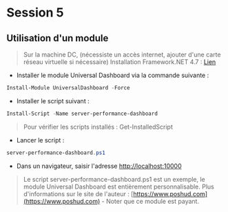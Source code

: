 # Session 5

## Utilisation d'un module

> Sur la machine DC, (nécessiste un accès internet, ajouter d'une carte réseau virtuelle si nécessaire)
> Installation Framework.NET 4.7 : [Lien](./serve/NDP47-KB3186497-x86-x64-AllOS-ENU.exe)

* Installer le module Universal Dashboard via la commande suivante :

```powershell
Install-Module UniversalDashboard -Force 
```

* Installer le script suivant :

```powershell
Install-Script -Name server-performance-dashboard
```

> Pour vérifier les scripts installés : Get-InstalledScript

* Lancer le script :

```powershell
server-performance-dashboard.ps1
```

* Dans un navigateur, saisir l'adresse [http://localhost:10000](http://localhost:10000)

> Le script server-performance-dashboard.ps1 est un exemple, le module Universal Dashboard est entièrement personnalisable.
> Plus d'informations sur le site de l'auteur : [https://www.poshud.com](https://www.poshud.com) - Noter que ce module est payant.
